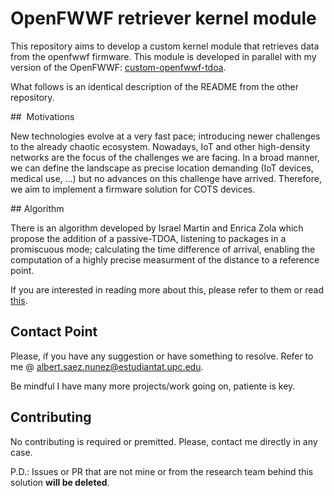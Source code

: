 # OpenFWWF retriever kernel module

This repository aims to develop a custom kernel module that retrieves data from the openfwwf firmware. This module is developed in parallel with my version of the OpenFWWF: [custom-openfwwf-tdoa](https://github.com/as43z/custom-openfwwf-tdoa).

What follows is an identical description of the README from the other repository.

##  Motivations

New technologies evolve at a very fast pace; introducing newer challenges to the already chaotic ecosystem. Nowadays, IoT and other high-density networks are the focus of the challenges we are facing. In a broad manner, we can define the landscape as precise location demanding (IoT devices, medical use, ...) but no advances on this challenge have arrived. Therefore, we aim to implement a firmware solution for COTS devices.

## Algorithm

There is an algorithm developed by Israel Martin and Enrica Zola which propose the addition of a passive-TDOA, listening to packages in a promiscuous mode; calculating the time difference of arrival, enabling the computation of a highly precise measurment of the distance to a reference point.

If you are interested in reading more about this, please refer to them or read [this](https://www.mdpi.com/2079-9292/9/8/1193).

## Contact Point

Please, if you have any suggestion or have something to resolve. Refer to me @ [albert.saez.nunez@estudiantat.upc.edu](mailto://albert.saez.nunez@estudiantat.upc.edu).

Be mindful I have many more projects/work going on, patiente is key.

## Contributing

No contributing is required or premitted. Please, contact me directly in any case.

P.D.: Issues or PR that are not mine or from the research team behind this solution **will be deleted**.
